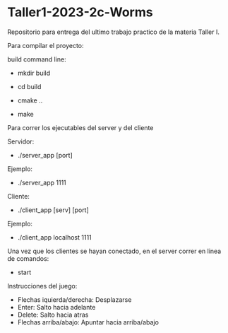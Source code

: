 # Taller1-2023-2c-Worms
Repositorio para entrega del ultimo trabajo practico de la materia Taller I.

Para compilar el proyecto:

build command line: 

- mkdir build

- cd build

- cmake ..

- make

Para correr los ejecutables del server y del cliente 

Servidor:

- ./server_app [port]
  
Ejemplo:

- ./server_app 1111

Cliente:

- ./client_app [serv] [port]

Ejemplo:

- ./client_app localhost 1111

Una vez que los clientes se hayan conectado, en el server correr en linea de comandos:
- start

Instrucciones del juego:

- Flechas iquierda/derecha: Desplazarse
- Enter: Salto hacia adelante
- Delete: Salto hacia atras
- Flechas arriba/abajo: Apuntar hacia arriba/abajo

